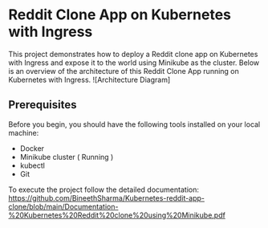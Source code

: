 # Reddit Clone App on Kubernetes with Ingress
This project demonstrates how to deploy a Reddit clone app on Kubernetes with Ingress and expose it to the world using Minikube as the cluster.
Below is an overview of the architecture of this Reddit Clone App running on Kubernetes with Ingress.
![Architecture Diagram]

## Prerequisites
Before you begin, you should have the following tools installed on your local machine: 

- Docker
- Minikube cluster ( Running )
- kubectl
- Git


To execute the project follow the detailed documentation: https://github.com/BineethSharma/Kubernetes-reddit-app-clone/blob/main/Documentation-%20Kubernetes%20Reddit%20clone%20using%20Minikube.pdf









